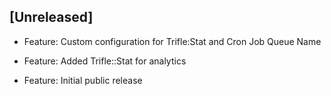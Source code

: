 ## [Unreleased]
- Feature: Custom configuration for Trifle:Stat and Cron Job Queue Name

- Feature: Added Trifle::Stat for analytics

- Feature: Initial public release
